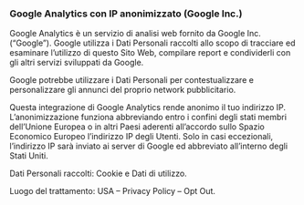 ### Google Analytics con IP anonimizzato (Google Inc.)

Google Analytics è un servizio di analisi web fornito da Google Inc. (“Google”). Google utilizza i Dati Personali raccolti allo scopo di tracciare ed esaminare l’utilizzo di questo Sito Web, compilare report e condividerli con gli altri servizi sviluppati da Google.

Google potrebbe utilizzare i Dati Personali per contestualizzare e personalizzare gli annunci del proprio network pubblicitario.

Questa integrazione di Google Analytics rende anonimo il tuo indirizzo IP. L’anonimizzazione funziona abbreviando entro i confini degli stati membri dell’Unione Europea o in altri Paesi aderenti all’accordo sullo Spazio Economico Europeo l’indirizzo IP degli Utenti. Solo in casi eccezionali, l’indirizzo IP sarà inviato ai server di Google ed abbreviato all’interno degli Stati Uniti.

Dati Personali raccolti: Cookie e Dati di utilizzo.

Luogo del trattamento: USA – Privacy Policy – Opt Out.
